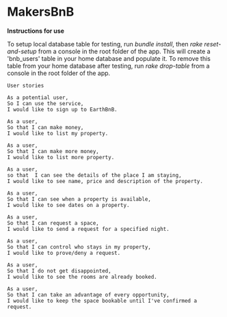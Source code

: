# MakersBnB

**Instructions for use**

To setup local database table for testing, run *bundle install*, then *rake
reset-and-setup* from a console in the root folder of the app. This will create
a 'bnb_users' table in your home database and populate it. To remove this table
from your home database after testing, run *rake drop-table* from a console in
the root folder of the app.

```
User stories

As a potential user,
So I can use the service,
I would like to sign up to EarthBnB.

As a user,
So that I can make money,
I would like to list my property.

As a user,
So that I can make more money,
I would like to list more property.

As a user,
so that  I can see the details of the place I am staying,
I would like to see name, price and description of the property.

As a user,
So that I can see when a property is available,
I would like to see dates on a property.

As a user,
So that I can request a space,
I would like to send a request for a specified night.

As a user,
So that I can control who stays in my property,
I would like to prove/deny a request.

As a user,
So that I do not get disappointed,
I would like to see the rooms are already booked.

As a user,
So that I can take an advantage of every opportunity,
I would like to keep the space bookable until I've confirmed a request.
```
